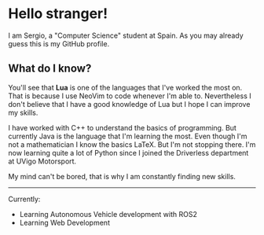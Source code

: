 # Hello stranger!
I am Sergio, a "Computer Science" student at Spain. As you may already guess this is my GitHub profile.

## What do I know?
You'll see that **Lua** is one of the languages that I've worked the most on. That is because I use NeoVim to code whenever I'm able to. Nevertheless I don't believe that I have a good knowledge of Lua but I hope I can improve my skills.

I have worked with C++ to understand the basics of programming. But currently Java is the language that I'm learning the most. Even though I'm not a mathematician I know the basics LaTeX. But I'm not stopping there. I'm now learning quite a lot of Python since I joined the Driverless department at UVigo Motorsport. 

My mind can't be bored, that is why I am constantly finding new skills.

---

Currently:
- Learning Autonomous Vehicle development with ROS2
- Learning Web Development
